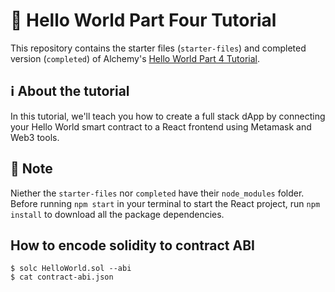 # 📝 Hello World Part Four Tutorial

This repository contains the starter files (`starter-files`) and completed version (`completed`) of Alchemy's [Hello World Part 4 Tutorial](https://app.gitbook.com/@alchemyapi/s/alchemy/tutorials/hello-world-smart-contract/creating-a-full-stack-dapp). 

## ℹ️ About the tutorial

In this tutorial, we'll teach you how to create a full stack dApp by connecting your Hello World smart contract to a React frontend using Metamask and Web3 tools.

## 🤔 Note

Niether the `starter-files` nor `completed` have their `node_modules` folder. Before running `npm start` in your terminal to start the React project, run `npm install` to download all the package dependencies.

## How to encode solidity to contract ABI
```
$ solc HelloWorld.sol --abi
$ cat contract-abi.json
```
